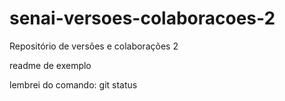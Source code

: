 # senai-versoes-colaboracoes-2
Repositório de versões e colaborações 2

readme de exemplo

lembrei do comando: git status 
